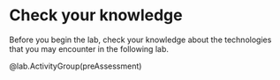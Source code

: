 # Check your knowledge

Before you begin the lab, check your knowledge about the technologies that you may encounter in the following lab.

@lab.ActivityGroup(preAssessment)